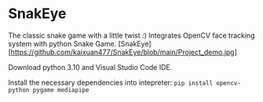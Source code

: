 # SnakEye
The classic snake game with a little twist :) Integrates OpenCV face tracking system with python Snake Game.
[SnakEye] [https://github.com/kaixuan477/SnakEye/blob/main/Project_demo.jpg]


Download python 3.10 and Visual Studio Code IDE.

Install the necessary dependencies into intepreter:
``` pip install opencv-python pygame mediapipe ```

